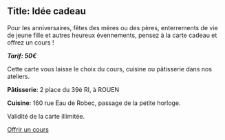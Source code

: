 Title: Idée cadeau
---
Pour les anniversaires, fêtes des mères ou des pères, enterrements de vie de jeune fille et autres heureux évennements, pensez à la carte cadeau et offrez un cours !

***Tarif: 50€***   

Cette carte vous laisse le choix du cours, cuisine ou pâtisserie dans nos ateliers.

**Pâtisserie**: 2 place du 39è RI, à ROUEN

**Cuisine**: 160 rue Eau de Robec, passage de la petite horloge.

Validité de la carte illimitée.

 
 
[Offrir un cours](contact@flvm.fr)
